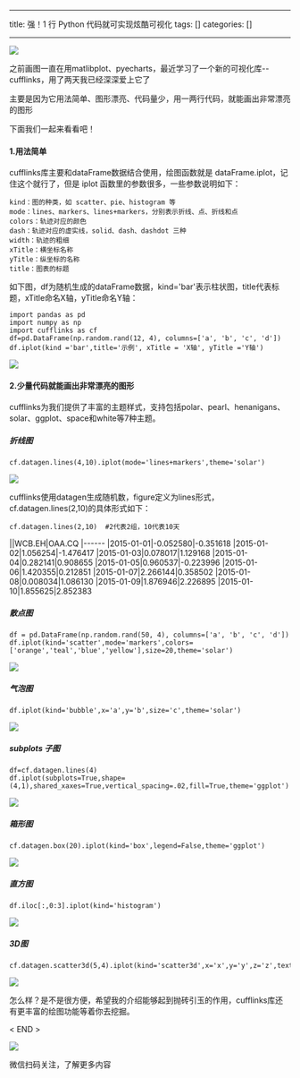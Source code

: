 
--- 
title:  强！1 行 Python 代码就可实现炫酷可视化 
tags: []
categories: [] 

---
<img src="https://img-blog.csdnimg.cn/img_convert/35bc33cc56997caeeb60c9a81e4b49d3.png">

之前画图一直在用matlibplot、pyecharts，最近学习了一个新的可视化库--cufflinks，用了两天我已经深深爱上它了

主要是因为它用法简单、图形漂亮、代码量少，用一两行代码，就能画出非常漂亮的图形

下面我们一起来看看吧！

#### 1.用法简单

cufflinks库主要和dataFrame数据结合使用，绘图函数就是 dataFrame.iplot，记住这个就行了，但是 iplot 函数里的参数很多，一些参数说明如下：

```
kind：图的种类，如 scatter、pie、histogram 等
mode：lines、markers、lines+markers，分别表示折线、点、折线和点
colors：轨迹对应的颜色
dash：轨迹对应的虚实线，solid、dash、dashdot 三种
width：轨迹的粗细
xTitle：横坐标名称
yTitle：纵坐标的名称
title：图表的标题

```

如下图，df为随机生成的dataFrame数据，kind='bar'表示柱状图，title代表标题，xTitle命名X轴，yTitle命名Y轴：

```
import pandas as pd
import numpy as np
import cufflinks as cf
df=pd.DataFrame(np.random.rand(12, 4), columns=['a', 'b', 'c', 'd'])
df.iplot(kind ='bar',title='示例', xTitle = 'X轴', yTitle ='Y轴')

```

<img src="https://img-blog.csdnimg.cn/img_convert/eedb4d3c31c630e849ccd7b09ccf5013.png">

#### 2.少量代码就能画出非常漂亮的图形

cufflinks为我们提供了丰富的主题样式，支持包括polar、pearl、henanigans、solar、ggplot、space和white等7种主题。

##### 折线图

```
cf.datagen.lines(4,10).iplot(mode='lines+markers',theme='solar')

```

<img src="https://img-blog.csdnimg.cn/img_convert/cb20e42c6f545eceee4fab152760853f.png">

cufflinks使用datagen生成随机数，figure定义为lines形式，cf.datagen.lines(2,10)的具体形式如下：

```
cf.datagen.lines(2,10)  #2代表2组，10代表10天

```

||WCB.EH|OAA.CQ
|------
|2015-01-01|-0.052580|-0.351618
|2015-01-02|1.056254|-1.476417
|2015-01-03|0.078017|1.129168
|2015-01-04|0.282141|0.908655
|2015-01-05|0.960537|-0.223996
|2015-01-06|1.420355|0.212851
|2015-01-07|2.266144|0.358502
|2015-01-08|0.008034|1.086130
|2015-01-09|1.876946|2.226895
|2015-01-10|1.855625|2.852383

##### 散点图

```
df = pd.DataFrame(np.random.rand(50, 4), columns=['a', 'b', 'c', 'd'])
df.iplot(kind='scatter',mode='markers',colors=['orange','teal','blue','yellow'],size=20,theme='solar')

```

<img src="https://img-blog.csdnimg.cn/img_convert/d35289873c20b056baf516cee7f2ea7e.png">

##### 气泡图

```
df.iplot(kind='bubble',x='a',y='b',size='c',theme='solar')

```

<img src="https://img-blog.csdnimg.cn/img_convert/77ebd07a03cde1d09cfa36494cedc6dd.png">

##### subplots 子图

```
df=cf.datagen.lines(4)
df.iplot(subplots=True,shape=(4,1),shared_xaxes=True,vertical_spacing=.02,fill=True,theme='ggplot')

```

<img src="https://img-blog.csdnimg.cn/img_convert/b68798499d0805e8a06d10c8047d7ce5.png">

##### 箱形图

```
cf.datagen.box(20).iplot(kind='box',legend=False,theme='ggplot')

```

<img src="https://img-blog.csdnimg.cn/img_convert/bd3b4ca2790fdbfe22e103e7ce301b21.png">

##### 直方图

```
df.iloc[:,0:3].iplot(kind='histogram')

```

<img src="https://img-blog.csdnimg.cn/img_convert/f4c768606ce78397c72de5673bee0f47.png">

##### 3D图

```
cf.datagen.scatter3d(5,4).iplot(kind='scatter3d',x='x',y='y',z='z',text='text',categories='categories')

```

<img src="https://img-blog.csdnimg.cn/img_convert/a8ef653a39808bfaf733d78f6f2c8d8d.png">

怎么样？是不是很方便，希望我的介绍能够起到抛砖引玉的作用，cufflinks库还有更丰富的绘图功能等着你去挖掘。

















&lt; END &gt;

<img src="https://img-blog.csdnimg.cn/img_convert/0bb278272b5bd3887c0fd76a55ba2d3f.gif">

微信扫码关注，了解更多内容
